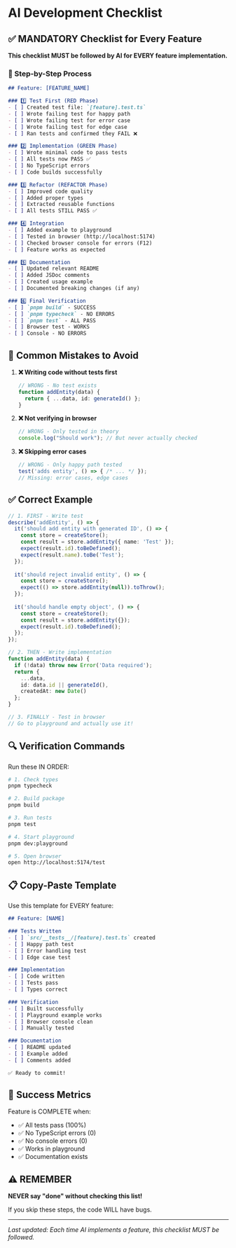 # AI Development Checklist

## ✅ MANDATORY Checklist for Every Feature

**This checklist MUST be followed by AI for EVERY feature implementation.**

### 📝 Step-by-Step Process

```markdown
## Feature: [FEATURE_NAME]

### 1️⃣ Test First (RED Phase)
- [ ] Created test file: `[feature].test.ts`
- [ ] Wrote failing test for happy path
- [ ] Wrote failing test for error case
- [ ] Wrote failing test for edge case
- [ ] Ran tests and confirmed they FAIL ❌

### 2️⃣ Implementation (GREEN Phase)
- [ ] Wrote minimal code to pass tests
- [ ] All tests now PASS ✅
- [ ] No TypeScript errors
- [ ] Code builds successfully

### 3️⃣ Refactor (REFACTOR Phase)
- [ ] Improved code quality
- [ ] Added proper types
- [ ] Extracted reusable functions
- [ ] All tests STILL PASS ✅

### 4️⃣ Integration
- [ ] Added example to playground
- [ ] Tested in browser (http://localhost:5174)
- [ ] Checked browser console for errors (F12)
- [ ] Feature works as expected

### 5️⃣ Documentation
- [ ] Updated relevant README
- [ ] Added JSDoc comments
- [ ] Created usage example
- [ ] Documented breaking changes (if any)

### 6️⃣ Final Verification
- [ ] `pnpm build` - SUCCESS
- [ ] `pnpm typecheck` - NO ERRORS
- [ ] `pnpm test` - ALL PASS
- [ ] Browser test - WORKS
- [ ] Console - NO ERRORS
```

## 🚫 Common Mistakes to Avoid

1. **❌ Writing code without tests first**
   ```typescript
   // WRONG - No test exists
   function addEntity(data) { 
     return { ...data, id: generateId() };
   }
   ```

2. **❌ Not verifying in browser**
   ```typescript
   // WRONG - Only tested in theory
   console.log("Should work"); // But never actually checked
   ```

3. **❌ Skipping error cases**
   ```typescript
   // WRONG - Only happy path tested
   test('adds entity', () => { /* ... */ });
   // Missing: error cases, edge cases
   ```

## ✅ Correct Example

```typescript
// 1. FIRST - Write test
describe('addEntity', () => {
  it('should add entity with generated ID', () => {
    const store = createStore();
    const result = store.addEntity({ name: 'Test' });
    expect(result.id).toBeDefined();
    expect(result.name).toBe('Test');
  });
  
  it('should reject invalid entity', () => {
    const store = createStore();
    expect(() => store.addEntity(null)).toThrow();
  });
  
  it('should handle empty object', () => {
    const store = createStore();
    const result = store.addEntity({});
    expect(result.id).toBeDefined();
  });
});

// 2. THEN - Write implementation
function addEntity(data) {
  if (!data) throw new Error('Data required');
  return { 
    ...data, 
    id: data.id || generateId(),
    createdAt: new Date()
  };
}

// 3. FINALLY - Test in browser
// Go to playground and actually use it!
```

## 🔍 Verification Commands

Run these IN ORDER:

```bash
# 1. Check types
pnpm typecheck

# 2. Build package
pnpm build

# 3. Run tests
pnpm test

# 4. Start playground
pnpm dev:playground

# 5. Open browser
open http://localhost:5174/test
```

## 📋 Copy-Paste Template

Use this template for EVERY feature:

```markdown
## Feature: [NAME]

### Tests Written
- [ ] `src/__tests__/[feature].test.ts` created
- [ ] Happy path test
- [ ] Error handling test  
- [ ] Edge case test

### Implementation
- [ ] Code written
- [ ] Tests pass
- [ ] Types correct

### Verification
- [ ] Built successfully
- [ ] Playground example works
- [ ] Browser console clean
- [ ] Manually tested

### Documentation
- [ ] README updated
- [ ] Example added
- [ ] Comments added

✅ Ready to commit!
```

## 🎯 Success Metrics

Feature is COMPLETE when:
- ✅ All tests pass (100%)
- ✅ No TypeScript errors (0)
- ✅ No console errors (0)
- ✅ Works in playground
- ✅ Documentation exists

## ⚠️ REMEMBER

**NEVER say "done" without checking this list!**

If you skip these steps, the code WILL have bugs.

---

*Last updated: Each time AI implements a feature, this checklist MUST be followed.*